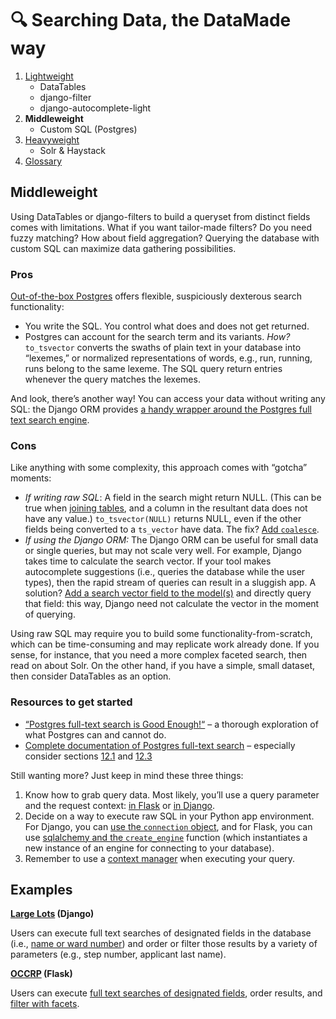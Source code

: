 # 🔍 Searching Data, the DataMade way

1. [Lightweight](01-lightweight.md)
    - DataTables
    - django-filter
    - django-autocomplete-light
2. **Middleweight**
    - Custom SQL (Postgres)
3. [Heavyweight](03-heavyweight.md)
   - Solr & Haystack
4. [Glossary](glossary.md)

## Middleweight

Using DataTables or django-filters to build a queryset from distinct fields comes with limitations. What if you want tailor-made filters? Do you need fuzzy matching? How about field aggregation? Querying the database with custom SQL can maximize data gathering possibilities.

### Pros

[Out-of-the-box Postgres](https://www.postgresql.org/docs/10/static/textsearch-controls.html) offers flexible, suspiciously dexterous search functionality:

* You write the SQL. You control what does and does not get returned.
* Postgres can account for the search term and its variants. _How?_ `to_tsvector` converts the swaths of plain text in your database into “lexemes,” or normalized representations of words, e.g., run, running, runs belong to the same lexeme. The SQL query return entries whenever the query matches the lexemes.

And look, there’s another way! You can access your data without writing any SQL: the Django ORM provides [a handy wrapper around the Postgres full text search engine](https://docs.djangoproject.com/en/2.1/ref/contrib/postgres/search/).

### Cons

Like anything with some complexity, this approach comes with “gotcha” moments:

* _If writing raw SQL_: A field in the search might return NULL. (This can be true when [joining tables](https://github.com/datamade/occrp-timeline-tool/blob/master/occrp/views.py#L259), and a column in the resultant data does not have any value.) `to_tsvector(NULL)` returns NULL, even if the other fields being converted to a `ts_vector` have data. The fix? [Add `coalesce`](https://www.postgresql.org/docs/current/static/functions-conditional.html#FUNCTIONS-COALESCE-NVL-IFNULL).
* _If using the Django ORM:_ The Django ORM can be useful for small data or single queries, but may not scale very well. For example, Django takes time to calculate the search vector. If your tool makes autocomplete suggestions (i.e., queries the database while the user types), then the rapid stream of queries can result in a sluggish app. A solution? [Add a search vector field to the model(s)](https://docs.djangoproject.com/en/2.1/ref/contrib/postgres/search/#searchvectorfield) and directly query that field: this way, Django need not calculate the vector in the moment of querying.

Using raw SQL may require you to build some functionality-from-scratch, which can be time-consuming and may replicate work already done. If you sense, for instance, that you need a more complex faceted search, then read on about Solr. On the other hand, if you have a simple, small dataset, then consider DataTables as an option.

### Resources to get started

- [“Postgres full-text search is Good Enough!“](http://rachbelaid.com/postgres-full-text-search-is-good-enough/) – a thorough exploration of what Postgres can and cannot do.
- [Complete documentation of Postgres full-text search](https://www.postgresql.org/docs/current/static/textsearch.html) – especially consider sections [12.1](https://www.postgresql.org/docs/current/static/textsearch-intro.html) and [12.3](https://www.postgresql.org/docs/current/static/textsearch-controls.html)

Still wanting more? Just keep in mind these three things:

1. Know how to grab query data. Most likely, you’ll use a query parameter and the request context: [in Flask](http://flask.pocoo.org/docs/1.0/reqcontext/) or [in Django](https://docs.djangoproject.com/en/2.1/ref/request-response/).
2. Decide on a way to execute raw SQL in your Python app environment. For Django, you can [use the `connection` object](https://docs.djangoproject.com/en/2.1/topics/db/sql/#executing-custom-sql-directly), and for Flask, you can use [sqlalchemy and the `create_engine`](http://docs.sqlalchemy.org/en/latest/core/engines.html#sqlalchemy.create_engine) function (which instantiates a new instance of an engine for connecting to your database).
3. Remember to use a [context manager](http://book.pythontips.com/en/latest/context_managers.html#context-managers) when executing your query.

## Examples

**[Large Lots](https://github.com/datamade/large-lots/blob/master/lots_admin/views.py#L85) (Django)**

Users can execute full text searches of designated fields in the database (i.e., [name or ward number](https://github.com/datamade/large-lots/blob/master/lots_admin/views.py#L149)) and order or filter those results by a variety of parameters (e.g., step number, applicant last name).

**[OCCRP](https://github.com/datamade/occrp-timeline-tool/blob/master/occrp/views.py) (Flask)**

Users can execute [full text searches of designated fields](https://github.com/datamade/occrp-timeline-tool/blob/master/occrp/views.py#L257), order results, and [filter with facets](https://github.com/datamade/occrp-timeline-tool/blob/master/occrp/views.py#L206).
